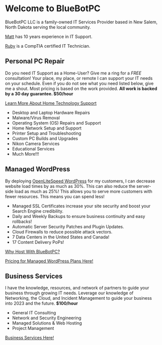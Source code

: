 # Welcome to BlueBotPC

BlueBotPC LLC is a family-owned IT Services Provider based in New Salem, North Dakota serving the local community.

[Matt](https://www.mattfaulkner.net) has 10 years experience in IT Support.

[Ruby](https://www.mattfaulkner.net/about/ruby/) is a CompTIA certified IT Technician.

## Personal PC Repair

Do you need IT Support as a Home-User? Give me a ring for a _FREE_ consultation! Your place, my place, or remote I can support your IT needs on your schedule. Even if you do not see what you need listed below, give me a shout. Most pricing is based on the work provided. **All work is backed by a 30 day guarantee. $50/hour**

[Learn More About Home Technology Support](https://bluebotpc.com/pages/pc)

- Desktop and Laptop Hardware Repairs
- Malware/Virus Removal
- Operating System (OS) Repairs and Support
- Home Network Setup and Support
- Printer Setup and Troubleshooting
- Custom PC Builds and Upgrades
- Nikon Camera Services
- Educational Services
- Much More!!!

## Managed WordPress

By deploying [OpenLiteSpeed WordPress](https://openlitespeed.org/) for my customers, I can decrease website load times by as much as 30%. This can also reduce the server-side load as much as 25%! This allows you to serve more customers with fewer resources. This means you can spend less!

- Managed SSL Certificates increase your site security and boost your Search Engine credibility.
- Daily and Weekly Backups to ensure business continuity and easy rollbacks!
- Automatic Server Security Patches and Plugin Updates.
- Cloud Firewalls to reduce possible attack vectors.
- 7 Data Centers in the United States and Canada!
- 17 Content Delivery PoPs!

[Why Host With BlueBotPC?](https://bluebotpc.com/pages/features)

[Pricing for Managed WordPress Plans Here!](https://bluebotpc.com/pages/wordpress)

## Business Services

I have the knowledge, resources, and network of partners to guide your business through growing IT needs. Leverage our knowledge of Networking, the Cloud, and Incident Management to guide your business into 2023 and the future. **$100/hour**

- General IT Consulting
- Network and Security Engineering
- Managed Solutions & Web Hosting
- Project Management

[Business Services Here!](https://bluebotpc.com/pages/biz-services)
